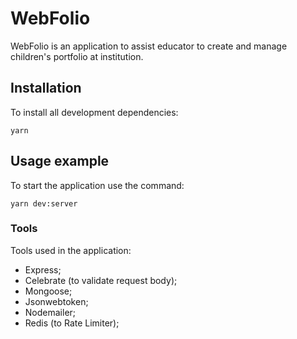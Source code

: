 # WebFolio

WebFolio is an application to assist educator to create and manage children's portfolio at institution.


## Installation

To install all development dependencies:

```
yarn
```

## Usage example

To start the application use the command:

```
yarn dev:server
```

### Tools

Tools used in the application:

- Express;
- Celebrate (to validate request body);
- Mongoose;
- Jsonwebtoken;
- Nodemailer;
- Redis (to Rate Limiter);

